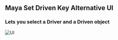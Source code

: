 ## Maya Set Driven Key Alternative UI

### Lets you select a Driver and a Driven object


![UI](https://github.com/thirstydevil/maya-sdk-tb/images/ui-example.png)